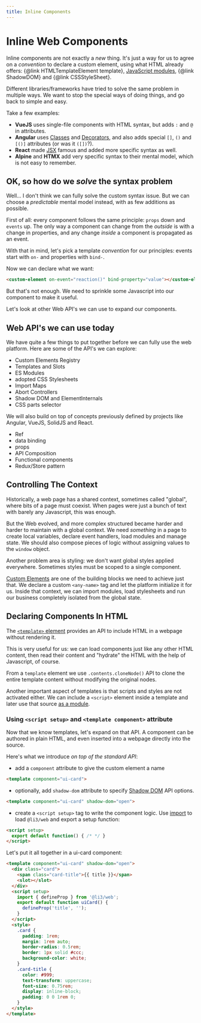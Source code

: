 ```yaml
---
title: Inline Components
---
```


# Inline Web Components

Inline components are not exactly a _new_ thing.
It's just a way for us to agree on a _convention_ to declare a custom element, using what HTML already offers: {@link HTMLTemplateElement template}, [JavaScript modules](https://developer.mozilla.org/en-US/docs/Web/JavaScript/Guide/Modules), {@link ShadowDOM} and {@link CSSStyleSheet}.

Different libraries/frameworks have tried to solve the same problem in multiple ways. We want to stop the special ways of doing things, and go back to simple and easy.

Take a few examples:

- **VueJS** uses single-file components with HTML syntax, but adds `:` and `@` in attributes.
- **Angular** uses [Classes](https://developer.mozilla.org/en-US/docs/Web/JavaScript/Reference/Classes) and [Decorators](https://www.typescriptlang.org/docs/handbook/decorators.html), and also adds special `[]`, `()` and `[()]` attributes (or was it `([])`?).
- **React** made [JSX](https://react.dev/learn/writing-markup-with-jsx) famous and added more specific syntax as well.
- **Alpine** and **HTMX** add very specific syntax to their mental model, which is not easy to remember.

## OK, so how do we _solve_ the syntax problem

Well... I don't think we can fully solve the custom syntax issue. But we can choose a _predictable_ mental model instead, with as few additions as possible.

First of all: every component follows the same principle: `props` down and `events` up.
The only way a component can change from the _outside_ is with a change in properties, and any change _inside_ a component is propagated as an event.

With that in mind, let's pick a template _convention_ for our principles: events start with `on-` and properties with `bind-`.

Now we can declare what we want:

```html
<custom-element on-event="reaction()" bind-property="value"></custom-element>
```

But that's not enough. We need to sprinkle some Javascript into our component to make it useful.

Let's look at other Web API's we can use to expand our components.

## Web API's we can use today

We have quite a few things to put together before we can fully use the web platform. Here are some of the API's we can explore:

- Custom Elements Registry
- Templates and Slots
- ES Modules
- adopted CSS Stylesheets
- Import Maps
- Abort Controllers
- Shadow DOM and ElementInternals
- CSS parts selector

We will also build on top of concepts previously defined by projects like Angular, VueJS, SolidJS and React.

- Ref
- data binding
- props
- API Composition
- Functional components
- Redux/Store pattern

## Controlling The Context

Historically, a web page has a shared context, sometimes called "global", where bits of a page must coexist.
When pages were just a bunch of text with barely any Javascript, this was enough.

But the Web evolved, and more complex structured became harder and harder to maintain with a global context.
We need _something_ in a page to create local variables, declare event handlers, load modules and manage state.
We should also compose pieces of logic without assigning values to the `window` object.

Another problem area is styling: we don't want global styles applied everywhere. Sometimes styles must be scoped to a single component.

[Custom Elements](https://developer.mozilla.org/en-US/docs/Web/API/Web_components) are one of the building blocks we need to achieve just that.
We declare a custom `<any-name>` tag and let the platform initialize it for us. Inside that context, we can import modules, load stylesheets and run our business completely isolated from the global state.

## Declaring Components In HTML

The [`<template>` element](https://developer.mozilla.org/en-US/docs/Web/HTML/Element/template) provides an API to include HTML in a webpage without rendering it.

This is very useful for us: we can load components just like any other HTML content, then read their content and "hydrate" the HTML with the help of Javascript, of course.

From a `template` element we use `.contents.cloneNode()` API to clone the entire template content without modifying the original nodes.

Another important aspect of templates is that scripts and styles are not activated either. We can include a `<script>` element inside a template and later use that source [as a module](https://developer.mozilla.org/en-US/docs/Web/JavaScript/Guide/Modules).

### Using `<script setup>` and `<template component>` attribute

Now that we know templates, let's expand on that API. A component can be authored in plain HTML, and even inserted into a webpage directly into the source.

Here's what we introduce _on top of the standard API_:

- add a `component` attribute to give the custom element a name

```html
<template component="ui-card">
```

- optionally, add `shadow-dom` attribute to specify [Shadow DOM](https://developer.mozilla.org/en-US/docs/Web/API/Web_components/Using_shadow_DOM) API options.

```html
<template component="ui-card" shadow-dom="open">
```

- create a `<script setup>` tag to write the component logic.
Use [import](https://developer.mozilla.org/en-US/docs/Web/JavaScript/Guide/Modules#importing_features_into_your_script) to load `@li3/web` and export a setup function:

```html
<script setup>
  export default function() { /* */ }
</script>
```

Let's put it all together in a ui-card component:

```html
<template component="ui-card" shadow-dom="open">
  <div class="card">
    <span class="card-title">{{ title }}</span>
    <slot></slot>
  </div>
  <script setup>
    import { defineProp } from '@li3/web';
    export default function uiCard() {
      defineProp('title', '');
    }
  </script>
  <style>
    .card {
      padding: 1rem;
      margin: 1rem auto;
      border-radius: 0.5rem;
      border: 1px solid #ccc;
      background-color: white;
    }
    .card-title {
      color: #999;
      text-transform: uppercase;
      font-size: 0.75rem;
      display: inline-block;
      padding: 0 0 1rem 0;
    }
  </style>
</template>
```
